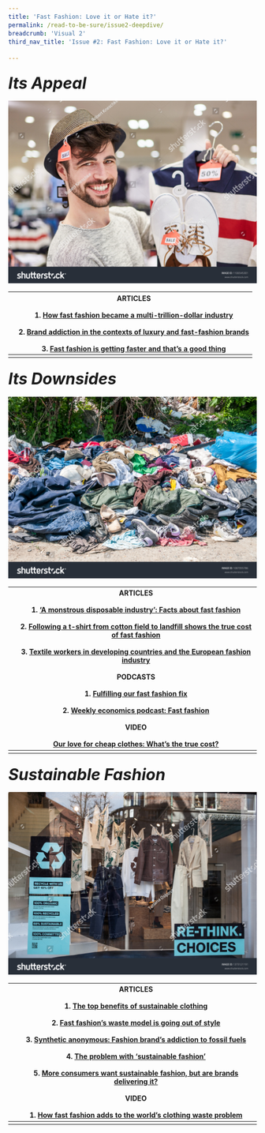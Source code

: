 ```yaml
---
title: 'Fast Fashion: Love it or Hate it?'
permalink: /read-to-be-sure/issue2-deepdive/
breadcrumb: 'Visual 2'
third_nav_title: 'Issue #2: Fast Fashion: Love it or Hate it?'

---
```


### ***<font size=6>Its Appeal</font>***

![](../images/stock-photo-happy-young-man-shopping-by-fashion-with-off-discount-1106545301.jpg)

|      | ARTICLES<br/><br/>1.    [How fast fashion became a multi-trillion-dollar industry](https://www.businessofbusiness.com/articles/examining-fast-fashions-appeal-and-issues/)<br/><br/>2.    [Brand addiction in the contexts of luxury and fast-fashion brands](https://e-tarjome.com/storage/panel/fileuploads/2020-05-06/1588762187_E14818-e-tarjome.pdf)<br/><br/>3.    [Fast fashion is getting faster and that’s a good thing](https://www.themanufacturer.com/articles/fast-fashion-getting-faster-thats-good-thing/) |
| ---- | ------------------------------------------------------------ |
|      |                                                              |



### ***<font size=6>Its Downsides</font>***

<img src="../images/stock-photo-pile-of-old-clothes-and-shoes-dumped-on-the-grass-as-junk-and-garbage-littering-and-polluting-the-1087055786.jpg"  />

|      | ARTICLES<br/><br/>1.    [‘A monstrous disposable industry’: Facts about fast fashion](https://unearthed.greenpeace.org/2019/09/12/fast-facts-about-fast-fashion/)<br/><br/> 2.    [Following a t-shirt from cotton field to landfill shows the true cost of fast fashion](https://theconversation.com/following-a-t-shirt-from-cotton-field-to-landfill-shows-the-true-cost-of-fast-fashion-127363)<br/><br/> 3.    [Textile workers in developing countries and the European fashion industry](https://www.europarl.europa.eu/RegData/etudes/BRIE/2020/652025/EPRS_BRI(2020)652025_EN.pdf)<br/><br/>PODCASTS<br/><br/>1.    [Fulfilling our fast fashion fix](https://www.npr.org/2021/08/03/1024284959/fulfilling-our-fast-fashion-fix)<br/><br/>2.    [Weekly economics podcast: Fast fashion](https://neweconomics.org/2021/08/weekly-economics-podcast-fast-fashion) <br/><br/>VIDEO<br/><br/>[Our love for cheap clothes: What’s the true cost?](https://www.youtube.com/watch?app=desktop&v=n75jVQTUEE8) |
| ---- | ------------------------------------------------------------ |
|      |                                                              |

### ***<font size=6>Sustainable Fashion</font>***

![](../images/stock-photo-sweden-stockholm-march-storefront-with-clothes-made-from-recycled-materials-the-concept-of-1373121191.jpg)

|      | ARTICLES<br/><br/>1.    [The top benefits of sustainable clothing](https://www.goodwear.com/blogs/news/the-top-benefits-of-sustainable-clothing)<br/><br/> 2.    [Fast fashion’s waste model is going out of style](https://www.politico.eu/article/fast-fashion-waste-losing-appeal-greta-thunberg-environment/)<br/><br/> 3.    [Synthetic anonymous: Fashion brand’s addiction to fossil fuels](http://changingmarkets.org/wp-content/uploads/2021/07/SyntheticsAnonymous_FinalWeb.pdfhttp:/changingmarkets.org/wp-content/uploads/2021/07/SyntheticsAnonymous_FinalWeb.pdf)<br/><br/> 4.    [The problem with ‘sustainable fashion’](https://edition.cnn.com/style/article/the-problem-with-sustainable-fashion/index.html)<br/><br/> 5.    [More consumers want sustainable fashion, but are brands delivering it?](https://www.forbes.com/sites/andriacheng/2019/10/17/more-consumers-want-sustainable-fashion-but-are-brands-delivering-it/?sh=2126650734a5) <br/><br/> VIDEO<br/><br/>1.    [How fast fashion adds to the world’s clothing waste problem](https://www.youtube.com/watch?app=desktop&v=elU32XNj8PM) |
| ---- | ------------------------------------------------------------ |
|      |                                                              |

